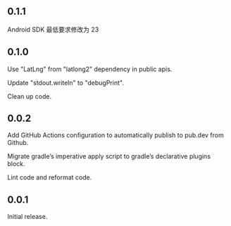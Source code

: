 ## 0.1.1

Android SDK 最低要求修改为 23

## 0.1.0

Use "LatLng" from "latlong2" dependency in public apis.

Update "stdout.writeln" to "debugPrint".

Clean up code.

## 0.0.2

Add GitHub Actions configuration to automatically publish to pub.dev from Github.

Migrate gradle’s imperative apply script to gradle’s declarative plugins block.

Lint code and reformat code.

## 0.0.1

Initial release.
